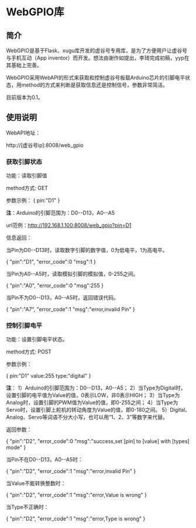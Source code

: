# WebGPIO库

## 简介

WebGPIO是基于Flask、xugu库开发的虚谷号专用库，是为了方便用户让虚谷号与手机互动（App inventor）而开发。想法由谢作如提出，李琦完成初稿，yyp在其基础上完善。

WebGPIO采用WebAPI的形式来获取和控制虚谷号板载Arduino芯片的引脚电平状态，用method的方式来判断是获取信息还是控制信号，参数非常简洁。

目前版本为0.1。

## 使用说明

WebAPI地址：

http://[虚谷号ip]:8008/web_gpio

### 获取引脚状态

功能：读取引脚值

method方式:  GET

参数示例：
{
	pin:"D1"
}

**注**：Arduino的引脚范围为：D0--D13，A0--A5

url范例：http://192.168.1.100:8008/web_gpio?pin=D1

信息返回：

当Pin为D0--D13时，读取数字引脚的数字值，0为低电平，1为高电平。

{
	"pin":"D1",
	"error_code":0
	"msg":1
}

当Pin为A0--A5时，读取模拟引脚的模拟值，0-255之间。

{
	"pin":"A0",
	"error_code":0
	"msg":255
}

当Pin不为D0--D13，A0--A5时，返回错误代码。

{
	"pin":"A7",
	"error_code":1
	"msg":"error,invalid Pin"
}

### 控制引脚电平

功能：设置引脚电平状态。

method方式: POST

参数示例：

{
	pin:"D1"
	value:255
	type:"digital" 
}

**注**：
1）Arduino的引脚范围为：D0--D13，A0--A5；
2）当Type为Digital时，设置引脚的电平值为Value的值，0表示LOW，非0表示HIGH；
3）当Type为Analog时，设置引脚的PWM值为Value的值，即0-255之间；
4）当Type为Servo时，设置引脚上舵机的转动角度为Value的值，即0-180之间。
5）Digital、Analog、Servo等词语不分大小写，也可以用“1、2、3”等数字来代替。

返回参数：

{
	"pin":"D2",
	"error_code":0
	"msg":"success,set [pin] to [value] with [types] mode"
}

当Pin不在D0--D13，A0--A5时：

{
	"pin":"D2",
	"error_code":1
	"msg":"error,invalid Pin"
}

当Value不能转换整数时：

{
	"pin":"D2",
	"error_code":1
	"msg":"error,Value is wrong"
}

当Type不正确时：

{
	"pin":"D2",
	"error_code":1
	"msg":"error,Type is wrong"
}

